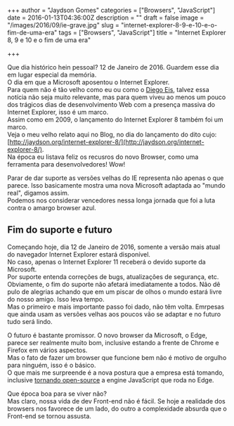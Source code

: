 +++
author = "Jaydson Gomes"
categories = ["Browsers", "JavaScript"]
date = 2016-01-13T04:36:00Z
description = ""
draft = false
image = "/images/2016/09/ie-grave.jpg"
slug = "internet-explorer-8-9-e-10-e-o-fim-de-uma-era"
tags = ["Browsers", "JavaScript"]
title = "Internet Explorer 8, 9 e 10 e o fim de uma era"

+++


Que dia histórico hein pessoal? 12 de Janeiro de 2016. Guardem esse dia em lugar especial da memória.  
O dia em que a Microsoft aposentou o Internet Explorer.  
Para quem não é tão velho como eu ou como o [Diego Eis](http://tableless.com.br/internet-explorer-8-9-e-10-foram-pro-saco/), talvez essa notícia não seja muito relevante, mas para quem viveu ao menos um pouco dos trágicos dias de desenvolvimento Web com a presença massiva do Internet Explorer, isso é um marco.  
Assim como em 2009, o lançamento do Internet Explorer 8 também foi um marco.  
Veja o meu velho relato aqui no Blog, no dia do lançamento do dito cujo: [http://jaydson.org/internet-explorer-8/](http://jaydson.org/internet-explorer-8/).  
Na época eu listava feliz os recusros do novo Browser, como uma ferramenta para desenvolvedores! Wow!  

Parar de dar suporte as versões velhas do IE representa não apenas o que parece. Isso basicamente mostra uma nova Microsoft adaptada ao "mundo real", digamos assim.  
Podemos nos considerar vencedores nessa longa jornada que foi a luta contra o amargo browser azul.  

## Fim do suporte e futuro
Começando hoje, dia 12 de Janeiro de 2016, somente a versão mais atual do navegador Internet Explorer estará disponível.  
No caso, apenas o Internet Explorer 11 receberá o devido suporte da Microsoft.  
Por suporte entenda correções de bugs, atualizações de segurança, etc.  
Obviamente, o fim do suporte não afetará imediatamente a todos. Não dê pulo de alegrias achando que em um piscar de olhos o mundo estará livre do nosso amigo. Isso leva tempo.  
Mas o primeiro e mais importante passo foi dado, não têm volta. Emrpesas que ainda usam as versões velhas aos poucos vão se adaptar e no futuro tudo será lindo.  

O futuro é bastante promissor. O novo browser da Microsoft, o Edge, parece ser realmente muito bom, inclusive estando a frente de Chrome e Firefox em vários aspectos.  
Mas o fato de fazer um browser que funcione bem não é motivo de orgulho para ninguém, isso é o básico.  
O que mais me surpreende é a nova postura que a empresa está tomando, inclusive [tornando open-source](https://blogs.windows.com/msedgedev/2015/12/05/open-source-chakra-core/) a engine JavaScript que roda no Edge.  

Que época boa para se viver não?  
Mas claro, nossa vida de dev Front-end não é fácil. Se hoje a realidade dos browsers nos favorece de um lado, do outro a complexidade absurda que o Front-end se tornou assusta.  